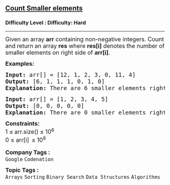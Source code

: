 <h2><a href="https://www.geeksforgeeks.org/problems/count-smaller-elements2214/1?page=3&category=Binary%20Search&sortBy=difficulty">Count Smaller elements</a></h2><h3>Difficulty Level : Difficulty: Hard</h3><hr><div class="problems_problem_content__Xm_eO"><p><span style="font-size: 18px;">Given an array&nbsp;<strong>arr</strong> containing non-negative integers. Count and return an array&nbsp;<strong>res</strong> where <strong>res[i]</strong>&nbsp;denotes the number of smaller elements on right side of&nbsp;<strong>arr[i]</strong>.</span></p>
<p><span style="font-size: 18px;"><strong>Examples:</strong></span></p>
<pre><span style="font-size: 18px;"><strong>Input: </strong>arr[] = [12, 1, 2, 3, 0, 11, 4]
<strong>Output:</strong> [6, 1, 1, 1, 0, 1, 0]
<strong>Explanation:</strong> There are 6 smaller elements right after 12. There is 1 smaller element right after 1. And so on.
</span></pre>
<pre><span style="font-size: 18px;"><strong>Input: </strong>arr[] = [1, 2, 3, 4, 5]
<strong>Output:</strong> [0, 0, 0, 0, 0]
<strong>Explanation:</strong> There are 0 smaller elements right after 1. There are 0 smaller elements right after 2. And so on.
</span></pre>
<p><span style="font-size: 18px;"><strong>Constraints:</strong><br>1 ≤ arr.size() ≤ 10<sup>6</sup><br>0 ≤ arr[i]<sub>&nbsp;&nbsp;</sub>≤ 10<sup>8</sup></span></p></div><p><span style=font-size:18px><strong>Company Tags : </strong><br><code>Google</code>&nbsp;<code>Codenation</code>&nbsp;<br><p><span style=font-size:18px><strong>Topic Tags : </strong><br><code>Arrays</code>&nbsp;<code>Sorting</code>&nbsp;<code>Binary Search</code>&nbsp;<code>Data Structures</code>&nbsp;<code>Algorithms</code>&nbsp;
